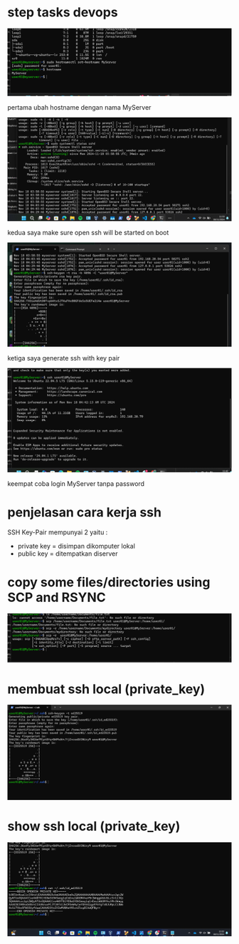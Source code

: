 # step tasks devops


![ubah hostname dengan nama MyServer](images/ubah_hostname.png)

pertama ubah hostname dengan nama MyServer

![ubah hostname dengan nama MyServer](images/make-sure-open-ssh.png)

kedua saya make sure open ssh will be started on boot

![generate ssh key pair](images/generate-ssh-key-pair.png)

ketiga saya generate ssh with key pair

![login server tanpa password](images/login-MyServer-tanpa-password.png)

keempat coba login MyServer tanpa password

# penjelasan cara kerja ssh

SSH Key-Pair mempunyai 2 yaitu :
- private key = disimpan dikomputer lokal
- public key = ditempatkan diserver

# copy some files/directories using SCP and RSYNC

![copy some files](images/copy-some-files.png)

# membuat ssh local (private_key)

![membuat ssh local](images/private-in-local.png)

# show ssh local (private_key)

![membuat ssh local](images/show-ssh-private-local.png)






